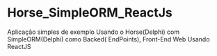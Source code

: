 # Horse_SimpleORM_ReactJs

Aplicação simples de exemplo Usando o Horse(Delphi) com SimpleORM(Delphi) como Backed( EndPoints), Front-End Web Usando ReactJS
